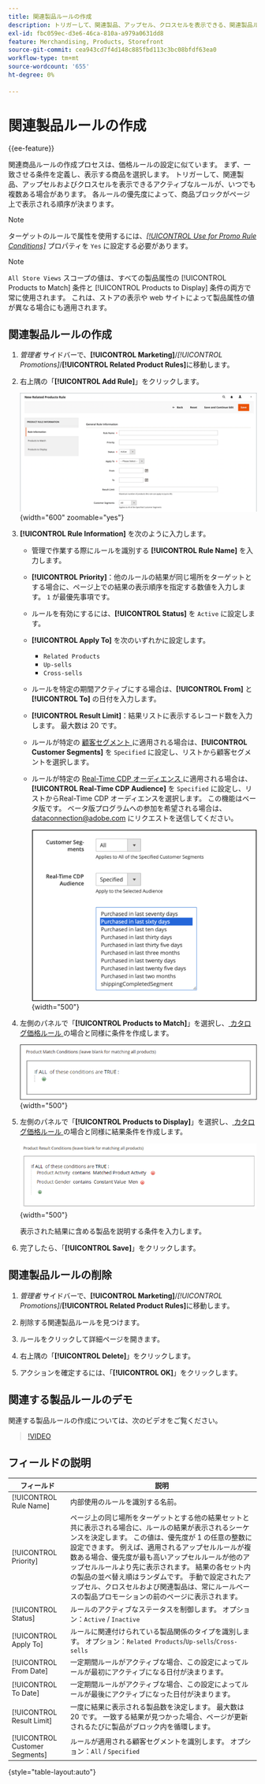 ```yaml
---
title: 関連製品ルールの作成
description: トリガーして、関連製品、アップセル、クロスセルを表示できる、関連製品ルールを作成する方法を説明します。
exl-id: fbc059ec-d3e6-46ca-810a-a979a0631dd8
feature: Merchandising, Products, Storefront
source-git-commit: cea943cd7f4d148c885fbd113c3bc08bfdf63ea0
workflow-type: tm+mt
source-wordcount: '655'
ht-degree: 0%

---
```


# 関連製品ルールの作成

{{ee-feature}}

関連商品ルールの作成プロセスは、価格ルールの設定に似ています。 まず、一致させる条件を定義し、表示する商品を選択します。 トリガーして、関連製品、アップセルおよびクロスセルを表示できるアクティブなルールが、いつでも複数ある場合があります。 各ルールの優先度によって、商品ブロックがページ上で表示される順序が決まります。

>[!NOTE]
>
>ターゲットのルールで属性を使用するには、[_[!UICONTROL Use for Promo Rule Conditions]_](../catalog/product-attributes.md) プロパティを `Yes` に設定する必要があります。

>[!NOTE]
>
>`All Store Views` スコープの値は、すべての製品属性の [!UICONTROL Products to Match] 条件と [!UICONTROL Products to Display] 条件の両方で常に使用されます。 これは、ストアの表示や web サイトによって製品属性の値が異なる場合にも適用されます。

## 関連製品ルールの作成

1. _管理者_ サイドバーで、**[!UICONTROL Marketing]**/_[!UICONTROL Promotions]_/**[!UICONTROL Related Product Rules]**&#x200B;に移動します。

1. 右上隅の「**[!UICONTROL Add Rule]**」をクリックします。

   ![ 関連製品ルール – 情報 ](./assets/catalog-related-products-rule-information.png){width="600" zoomable="yes"}

1. **[!UICONTROL Rule Information]** を次のように入力します。

   - 管理で作業する際にルールを識別する **[!UICONTROL Rule Name]** を入力します。

   - **[!UICONTROL Priority]**：他のルールの結果が同じ場所をターゲットとする場合に、ページ上での結果の表示順序を指定する数値を入力します。 `1` が最優先事項です。

   - ルールを有効にするには、**[!UICONTROL Status]** を `Active` に設定します。

   - **[!UICONTROL Apply To]** を次のいずれかに設定します。

      - `Related Products`
      - `Up-sells`
      - `Cross-sells`

   - ルールを特定の期間アクティブにする場合は、**[!UICONTROL From]** と **[!UICONTROL To]** の日付を入力します。

   - **[!UICONTROL Result Limit]**：結果リストに表示するレコード数を入力します。 最大数は 20 です。

   - ルールが特定の [ 顧客セグメント ](../customers/customer-segments.md) に適用される場合は、**[!UICONTROL Customer Segments]** を `Specified` に設定し、リストから顧客セグメントを選択します。

   - ルールが特定の [Real-Time CDP オーディエンス ](../customers/audience-activation.md) に適用される場合は、**[!UICONTROL Real-Time CDP Audience]** を `Specified` に設定し、リストからReal-Time CDP オーディエンスを選択します。 この機能はベータ版です。 ベータ版プログラムへの参加を希望される場合は、[dataconnection@adobe.com](mailto:dataconnection@adobe.com) にリクエストを送信してください。

     ![ 関連製品ルール - Real-Time CDP オーディエンス ](./assets/rtcdp-related-products.png){width="500"}

1. 左側のパネルで「**[!UICONTROL Products to Match]**」を選択し、[ カタログ価格ルール ](price-rules-catalog.md) の場合と同様に条件を作成します。

   ![ 関連製品ルール – 一致する製品 ](./assets/catalog-related-products-match.png){width="500"}

1. 左側のパネルで「**[!UICONTROL Products to Display]**」を選択し、[ カタログ価格ルール ](price-rules-catalog.md) の場合と同様に結果条件を作成します。

   ![ 関連製品ルール – 表示する製品 ](./assets/catalog-related-products-to-display.png){width="500"}

   表示された結果に含める製品を説明する条件を入力します。

1. 完了したら、「**[!UICONTROL Save]**」をクリックします。

## 関連製品ルールの削除

1. _管理者_ サイドバーで、**[!UICONTROL Marketing]**/_[!UICONTROL Promotions]_/**[!UICONTROL Related Product Rules]**&#x200B;に移動します。

1. 削除する関連製品ルールを見つけます。

1. ルールをクリックして詳細ページを開きます。

1. 右上隅の「**[!UICONTROL Delete]**」をクリックします。

1. アクションを確定するには、「**[!UICONTROL OK]**」をクリックします。

## 関連する製品ルールのデモ

関連する製品ルールの作成については、次のビデオをご覧ください。

>[!VIDEO](https://video.tv.adobe.com/v/343837?quality=12&learn=on)

## フィールドの説明

| フィールド | 説明 |
|--- |--- |
| [!UICONTROL Rule Name] | 内部使用のルールを識別する名前。 |
| [!UICONTROL Priority] | ページ上の同じ場所をターゲットとする他の結果セットと共に表示される場合に、ルールの結果が表示されるシーケンスを決定します。 この値は、優先度が 1 の任意の整数に設定できます。 例えば、適用されるアップセルルールが複数ある場合、優先度が最も高いアップセルルールが他のアップセルルールより先に表示されます。 結果の各セット内の製品の並べ替え順はランダムです。 手動で設定されたアップセル、クロスセルおよび関連製品は、常にルールベースの製品プロモーションの前のページに表示されます。 |
| [!UICONTROL Status] | ルールのアクティブなステータスを制御します。 オプション：`Active` / `Inactive` |
| [!UICONTROL Apply To] | ルールに関連付けられている製品関係のタイプを識別します。 オプション：`Related Products`/`Up-sells`/`Cross-sells` |
| [!UICONTROL From Date] | 一定期間ルールがアクティブな場合、この設定によってルールが最初にアクティブになる日付が決まります。 |
| [!UICONTROL To Date] | 一定期間ルールがアクティブな場合、この設定によってルールが最後にアクティブになった日付が決まります。 |
| [!UICONTROL Result Limit] | 一度に結果に表示される製品数を決定します。 最大数は 20 です。 一致する結果が見つかった場合、ページが更新されるたびに製品がブロック内を循環します。 |
| [!UICONTROL Customer Segments] | ルールが適用される顧客セグメントを識別します。 オプション：`All` / `Specified` |

{style="table-layout:auto"}
